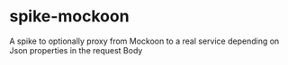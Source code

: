 # spike-mockoon
A spike to optionally proxy from Mockoon to a real service depending on Json properties in the request Body
